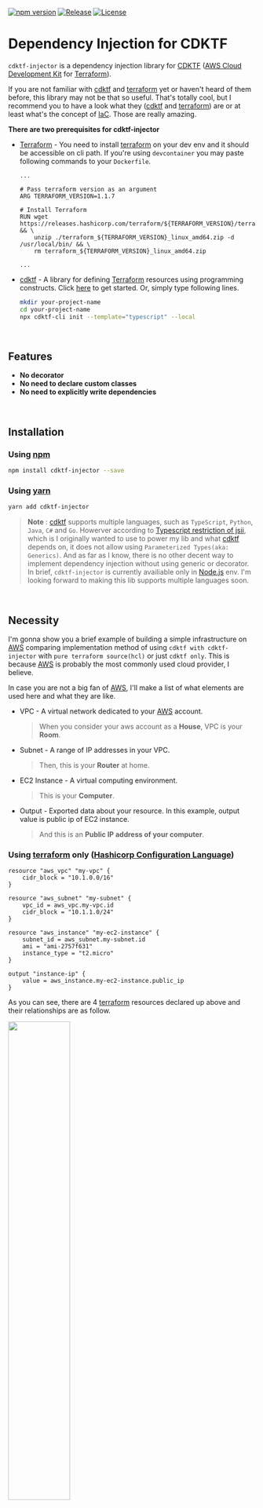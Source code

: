 <!-- I.O Sheilds -->

[![npm version][npm-image]][npm-url]
[![Release][release-image]][release-url]
[![License][license-image]][license-url]

# Dependency Injection for CDKTF

`cdktf-injector` is a dependency injection library for [CDKTF][cdktf] ([AWS Cloud Development Kit][cdk] for [Terraform]).

If you are not familiar with [cdktf] and [terraform] yet or haven't heard of them before, this library may not be that so useful. That's totally cool, but I recommend you to have a look what they ([cdktf] and [terraform]) are or at least what's the concept of [IaC]. Those are really amazing.

**There are two prerequisites for cdktf-injector**

- [Terraform][terraform] - You need to install [terraform] on your dev env and it should be accessible on cli path. If you're using `devcontainer` you may paste following commands to your `Dockerfile`.

  ```docker
  ...

  # Pass terraform version as an argument
  ARG TERRAFORM_VERSION=1.1.7

  # Install Terraform
  RUN wget https://releases.hashicorp.com/terraform/${TERRAFORM_VERSION}/terraform_${TERRAFORM_VERSION}_linux_amd64.zip && \
      unzip ./terraform_${TERRAFORM_VERSION}_linux_amd64.zip -d /usr/local/bin/ && \
      rm terraform_${TERRAFORM_VERSION}_linux_amd64.zip

  ...
  ```

- [cdktf] - A library for defining [Terraform] resources using programming constructs. Click [here](https://github.com/hashicorp/terraform-cdk/blob/main/docs/getting-started/typescript.md) to get started. Or, simply type following lines.
  ```sh
  mkdir your-project-name
  cd your-project-name
  npx cdktf-cli init --template="typescript" --local
  ```
  <br>

## Features

- **No decorator**
- **No need to declare custom classes**
- **No need to explicitly write dependencies**

<br>

## Installation

### Using [npm](https://www.npmjs.com/)

```sh
npm install cdktf-injector --save
```

### Using [yarn](https://yarnpkg.com/)

```sh
yarn add cdktf-injector
```

> **Note** : [cdktf] supports multiple languages, such as `TypeScript`, `Python`, `Java`, `C#` and `Go`. Howerver according to [Typescript restriction of jsii](https://aws.github.io/jsii/user-guides/lib-author/typescript-restrictions/), which is I originally wanted to use to power my lib and what [cdktf] depends on, it does not allow using `Parameterized Types(aka: Generics)`. And as far as I know, there is no other decent way to implement dependency injection without using generic or decorator. In brief, `cdktf-injector` is currently availiable only in [Node.js](https://nodejs.org/ko/) env. I'm looking forward to making this lib supports multiple languages soon.

<br>

## Necessity

I'm gonna show you a brief example of building a simple infrastructure on [AWS] comparing implementation method of using `cdktf with cdktf-injector` with `pure terraform source(hcl)` or just `cdktf only`. This is because [AWS] is probably the most commonly used cloud provider, I believe.

In case you are not a big fan of [AWS], I'll make a list of what elements are used here and what they are like.

- VPC - A virtual network dedicated to your [AWS] account.
  > When you consider your aws account as a **House**, VPC is your **Room**.
- Subnet - A range of IP addresses in your VPC.
  > Then, this is your **Router** at home.
- EC2 Instance - A virtual computing environment.
  > This is your **Computer**.
- Output - Exported data about your resource. In this example, output value is public ip of EC2 instance.
  > And this is an **Public IP address of your computer**.

### Using [terraform] only ([Hashicorp Configuration Language][hcl])

```hcl
resource "aws_vpc" "my-vpc" {
    cidr_block = "10.1.0.0/16"
}

resource "aws_subnet" "my-subnet" {
    vpc_id = aws_vpc.my-vpc.id
    cidr_block = "10.1.1.0/24"
}

resource "aws_instance" "my-ec2-instance" {
    subnet_id = aws_subnet.my-subnet.id
    ami = "ami-2757f631"
    instance_type = "t2.micro"
}

output "instance-ip" {
    value = aws_instance.my-ec2-instance.public_ip
}
```

As you can see, there are 4 [terraform] resources declared up above and their relationships are as follow.

<img src="https://github.com/ApexCaptain/cdktf-injector/blob/main/assets/hcl-dep.png?raw=true" width="50%">

- `instance-ip` depends on `my-ec2-instance`
- `my-ec2-instance` depends on `my-subnet`
- And `my-subnet` depends on `my-vpc`

In general, if you used to normal programming languages, the first thing you can come up with might be...

"Ok, `A` depends on `B`, therefore I should declare `B` over `A`."

In `hcl` however, you don't have to. Declaration order is not important. [Terraform] will take care of it. All you need to do is to make sure that every resource is correctly configured.

This is a **good thing**. Imagine if you have to declare each and every single element in the right order. There could be hundreds or maybe thousands of different stuffs that depend on one another.

Still, `hcl` is a confusing, not very programmable language, and its intellisence is so slow.

[cdktf] could be an alternative. [cdktf] in a nutshell, is a tool used to generate `hcl` code with any one of your familiar programming languages such as `TypeSript`, `Python`, `Java`, `C#` or etc.

Let's take a look example below.

### Using [cdktf] in TypeScript

```typescript
import { ec2, vpc } from '@cdktf/provider-aws';
import { App, TerraformOutput, TerraformStack } from 'cdktf';
import { Construct } from 'constructs';

class MyStack extends TerraformStack {
  constructor(scope: Construct, id: string) {
    super(scope, id);

    const myVpc = new vpc.Vpc(this, 'my-vpc', {
      cidrBlock: '10.1.0.0/16',
    });

    const mySubnet = new vpc.Subnet(this, 'my-subnet', {
      vpcId: myVpc.id,
      cidrBlock: '10.1.1.0/24',
    });

    const myEc2Instance = new ec2.Instance(this, 'my-ec2-instance', {
      subnetId: mySubnet.id,
      ami: 'ami-2757f631',
      instanceType: 't2.micro',
    });

    new TerraformOutput(this, 'instance-ip', {
      value: myEc2Instance.publicIp,
    });
  }
}

const app = new App();
new MyStack(app, 'my-stack');
app.synth();
```

In [cdktf], every resource is a class instance. Thoese are pretty straight forward. Constructing resources using `new` keyword, passing id string and its config, you can build real world infrastructure.

However unlike `hcl`, it is a sequencial language. You cannot create instance refering to another one that is not defined yet.

<img src="https://github.com/ApexCaptain/cdktf-injector/blob/main/assets/cdktf-err.png?raw=true" width="50%">

When you attempt to declare `subnet` before `vpc`, it'll say "Hey, you cannot use `vpc` before it's been initialized!"

And that's where the `cdktf-injector` comes in.

### Using [cdktf] with `cdktf-injector`

```typescript
import { ec2, vpc } from '@cdktf/provider-aws';
import { App, TerraformOutput } from 'cdktf';
import { TerraformInjectorStack } from 'cdktf-injector';
class MyStack extends TerraformInjectorStack {
  myEc2Instance = this.provide(ec2.Instance, 'my-ec2-instance', () => ({
    subnetId: this.mySubnet.element.id,
    ami: 'ami-2757f631',
    instanceType: 't2.micro',
  })).addOutput('instance-ip', (instance) => ({
    value: instance.publicIp,
  }));

  /* Or, you can provide TerraformOutput just as any other resources

  instanceIp = this.provide(TerraformOutput, 'instance-ip', () => ({
    value: this.myEc2Instance.element.publicIp,
  }));
  */

  mySubnet = this.provide(vpc.Subnet, 'my-subnet', () => ({
    vpcId: this.myVpc.element.id,
  }));

  myVpc = this.provide(vpc.Vpc, 'my-vpc', () => ({
    cidrBlock: '10.1.0.0/16',
  }));
}

const app = new App();
const myStack = new MyStack(app, 'my-stack');
myStack.inject(); // At this point, all the elements are instantiated
app.synth();
```

I intentionally cofigured all the resources completely upside down.

Still, it's working. Be aware that you should call `inject` method before sythesize your app.

<br>

## Examples

### Step 1. Load Injector

There are multiple ways to do that.

The most common method is

```typescript
  TerraformInjector.scopesOn(scope : Construct)
```

```typescript
// Use can load injector outside the stack with TerraformInjectorFactory
import { App, TerraformStack } from 'cdktf';
import { TerraformInjectorFactory } from 'cdktf-injector';

const app = new App();
const myStack = new TerraformStack(app, 'my-stack');
const myInjector = TerraformInjectorFactory.scopesOn(myStack); // Load Injector from scope
/*
  Add resources here
  const myBackend = myInjector.backend(SomeBackendClass, configurationCallback)
  const myResource =  myInjector.provide(SomeResourceClass, configurationCallback)
*/
myInjector.inject();
app.synth();
```

```typescript
// Alternatively, declare your own class extending TerraformStack as usual but having injector property
import { App, TerraformStack } from 'cdktf';
import { TerraformInjectorFactory } from 'cdktf-injector';

class MyStack extends TerraformStack {
  injector = TerraformInjectorFactory.scopesOn(this);
  /*
    Add resource here
    myBackend = this.injector.backend(SomeBackendClass, configurationCallback)
    myResource = this.injector.provide(SomeResourceClass, id, configurationCallback)
  */
}

const app = new App();
const myStack = new MyStack(app, 'my-stack');
myStack.injector.inject();
app.synth();
```

```typescript
// Or, you can just use TerraformInjectorStack
import { App } from 'cdktf';
import { TerraformInjectorStack } from 'cdktf-injector';

// It already extends TerraformStack and implemnts TerraformInjector
class MyStack extends TerraformInjectorStack {
  /*
    Add resource here
    myBackend = this.backend(SomeBackendClass, configurationCallback)
    myResource = this.provide(SomeResourceClass, id, configurationCallback)
  */
}

const app = new App();
const myStack = new MyStack(app, 'my-stack');
myStack.inject();
app.synth();
```

### Step 2. Provide Backend

Providing backend is an option. It decides remote backend where your terraform state files are stored. In default, it would be in your local dir.

Sytax is as following

```typescript
  yourInjector.backend(backendClass : ClassExtendsTerraformBackend, configure : () => BackendProps)
```

In my case, I use [AWS] S3 bucket as my remote store. Here is the example.

```typescript
// Use S3Backend as remote backend
import { App, S3Backend } from 'cdktf';
import { TerraformInjectorStack } from 'cdktf-injector';

class MyStack extends TerraformInjectorStack {
  private myBackend = this.backend(S3Backend, () => ({
    bucket: 'your-tf-bucket-name',
    key: 'your/tf-state-file/path',
  }));
}

const app = new App();
const myStack = new MyStack(app, 'my-stack');
myStack.inject();
app.synth();
```

### Step 3. Set Provider

`Provider` in this context, usually means cloud computing service such as [AWS](https://www.npmjs.com/package/@cdktf/provider-aws), [GCP](https://www.npmjs.com/package/@cdktf/provider-google), or maybe [Docker](https://www.npmjs.com/package/@cdktf/provider-docker) and etc.

You should set a provider for each stack. Syntax for provider is the same as any other resources.

```typescript
  yourInjector.provide(terraformElementClass : ClassExtendsTerraformElement, id : string, configure : () => ElementConfig)
```

```typescript
// Set AWS Provider
import { AwsProvider } from '@cdktf/provider-aws';
import { App, S3Backend } from 'cdktf';
import { TerraformInjectorStack } from 'cdktf-injector';
class MyStack extends TerraformInjectorStack {
  private myBackend = this.backend(S3Backend, () => ({
    bucket: 'your-tf-bucket-name',
    key: 'your/tf-state-file/path',
  }));
  private myProvider = this.provide(AwsProvider, 'myProvider', () => ({
    region: 'us-west-1',
    accessKey: 'your-access-key',
    secretKey: 'your-secret-key',
  }));
}

const app = new App();
const myStack = new MyStack(app, 'my-stack');
myStack.inject();
app.synth();
```

### Step 4. Add resources

Let's add some resources.

```typescript
  yourInjector.provide(terraformElementClass : ClassExtendsTerraformElement, id : string, configure : () => ElementConfig)
```

```typescript
import { AwsProvider } from '@cdktf/provider-aws';
import { App, S3Backend } from 'cdktf';
import { TerraformInjectorStack } from 'cdktf-injector';
class MyStack extends TerraformInjectorStack {
  private myBackend = this.backend(S3Backend, () => ({
    bucket: 'your-tf-bucket-name',
    key: 'your/tf-state-file/path',
  }));
  private myProvider = this.provide(AwsProvider, 'myProvider', () => ({
    region: 'us-west-1',
    accessKey: 'your-access-key',
    secretKey: 'your-secret-key',
  }));

  mySubnet = this.provide(vpc.Subnet, 'my-subnet', () => ({
    vpcId: this.myVpc.element.id,
  }));

  myVpc = this.provide(vpc.Vpc, 'my-vpc', () => ({
    cidrBlock: '10.1.0.0/16',
  }));
}

const app = new App();
const myStack = new MyStack(app, 'my-stack');
myStack.inject();
app.synth();
```

### Step 5. Inject all the dependencies

Call `inject` before `synth`

```typescript
...
const app = new App();
const myStack = new MyStack(app, 'my-stack');

myStack.inject();

app.synth();
```

<br>

## Multiple stacks cluster references

Sometimes, you may want to seperate your infrastructures into multiple stacks. And when the resources have cross-stack dependencis too complexly so that you cannot order which stack comes first, it would be a nightmare.

Basically, all injectors scopes on certain `Construct` instance. And when you call `inject` method of it, it'll load every injector below its scope path just like `app.synth`. Therefore, you do not have to manually commit injection for every injector, just call from the very root you want. Take the following example.

```typescript
...
const app = new App()
const myBasicStack = new BasicStack(app, 'my-basic-stack');
const myVpcStack = new VpcStack(myBasicStack, 'my-vpc-stack');
const myEcsStack = new EcsStack(myVpcStack, 'my-ecs-stack')
myBasicStack.inject(); // Also commit injection for myVpcStack and myEcsStack
// Or, TerraformInjectorFactory.scopeOn(app).inject() <-- this will inject every resource below scope 'app'
app.synth();
```

<br>

## Promise Support

There are 2 types of injector.

- `static` injector
- `async` injector.

|                                          | `static`                                       | `async`                                                                       |
| ---------------------------------------- | ---------------------------------------------- | ----------------------------------------------------------------------------- |
| How to load injector                     | TerraformInjectorFactory<br>.`scopesOn`(scope) | TerraformInjectorFactory<br>.`scopesOnAsync`(scope)                           |
| Class Name of predefined stack           | `TerraformInjectorStack`                       | `TerraformInjectorStackAsync`                                                 |
| Return type of<br>configuration callabck | `Config` or `[Config, Shared]`                 | `Config` or `[Config, Shared]`<br>or Promise\<`Config` or `[Config, Shared]`> |
| Injection Method                         | inject() : void                                | inject() : Promise\<void>                                                     |
| Able to embed                            | `static` injector only                         | `static`/`async` injector                                                     |

Here's an example of using `async` injector.

```typescript
import { AwsProvider } from '@cdktf/provider-aws';
import { App, S3Backend } from 'cdktf';
// Import 'async' stack instead of normal 'static' stack
import { TerraformInjectorStackAsync } from 'cdktf-injector';
class MyStack extends TerraformInjectorStackAsync {
  private myBackend = this.backend(S3Backend, () => ({
    bucket: 'your-tf-bucket-name',
    key: 'your/tf-state-file/path',
  }));

  // You can pass both static/async function as configuration callback
  private myProvider = this.provide(AwsProvider, 'myProvider', async () => ({
    region: 'us-west-1',
    accessKey: 'your-access-key',
    secretKey: 'your-secret-key',
  }));

  mySubnet = this.provide(vpc.Subnet, 'my-subnet', () => ({
    vpcId: this.myVpc.element.id,
  }));

  myVpc = this.provide(vpc.Vpc, 'my-vpc', async () => ({
    cidrBlock: '10.1.0.0/16',
  }));
}

const process = async () => {
  const app = new App();
  const myStack = new MyStack(app, 'my-stack');
  // Injection method is now an async function
  await myStack.inject();
  app.synth();
};
process();
```

<br>

## Dependency Problem

You don't have to explicitly write `which` depends on `which`.

`cdktf-injector` will automatically detect dependencies of each resource.

However, that very reason might cause potential problems.

To simplify example, I'll make a class mocking `TerraformElement` as follow.

```typescript
export interface MockConfig extends TerraformMetaArguments {}
export class MockElement extends TerraformElement {
  static readonly tfResourceType: string = 'mock_element';
  constructor(scope: Construct, id: string, public config?: MockConfig) {
    super(scope, id);
  }
}
```

### Case 1. Self-Dependence

```typescript
class MyStack extends TerraformInjectorStack {
  res1 = this.provide(MockElement, 'res1', () => {
    console.log(this.res1.element);
    return {};
  });
}
```

In this case, `res1` depends on `res1`, since it uses `this.res1.element` in its configuration callback.

This is not a possible structure of course. It's `self-dependent`.

I'll throw an error saying...

```
Error: <MockElement res1> is self-dependent. You cannot use its own element when you configure the container.
```

### Case 2. Dependency Cycle

```typescript
class MyStack extends TerraformInjectorStack {
  res1 = this.provide(MockElement, 'res1', () => {
    console.log(this.res2.element);
    return {};
  });

  res2 = this.provide(MockElement, 'res2', () => {
    console.log(this.res3.element);
    return {};
  });

  res3 = this.provide(MockElement, 'res3', () => {
    console.log(this.res4.element);
    return {};
  });

  res4 = this.provide(MockElement, 'res4', () => {
    console.log(this.res5.element);
    return {};
  });

  res5 = this.provide(MockElement, 'res5', () => {
    console.log(this.res3.element);
    return {};
  });
}
```

There are 5 resources.

- `res1` depends on `res2`
- `res2` depends on `res3`
- `res3` depends on `res4`
- `res4` depends on `res5`

Finally, `res5` depends on `res3`. Oops! There is a problem.

Commiting injection later, `cdktf-injector` will require element of `res3` to initialize `res5`.

But, because `res3` depends on `res4` and `res4` depends `res5`, it's another impossible structure.

I'll throw an error saying...

```
Error: There are 3 elements trapped in dependency cycle.
➤ ➤ ➤
▲      ▼
▲      ▼
▲     <MockElement res3>
▲     Element Type : MockElement
▲     Scope path : my-stack/res3
▲     Created at /workspaces/cdktf-injector/test/index.ts:24:15
▲      ▼
▲      ▼
▲      ▼
▲      ▼
▲     <MockElement res4>
▲     Element Type : MockElement
▲     Scope path : my-stack/res4
▲     Created at /workspaces/cdktf-injector/test/index.ts:29:15
▲      ▼
▲      ▼
▲      ▼
▲      ▼
▲     <MockElement res5>
▲     Element Type : MockElement
▲     Scope path : my-stack/res5
▲     Created at /workspaces/cdktf-injector/test/index.ts:34:15
▲      ▼
▲      ▼
◀ ◀ ◀
```

In most case, the last resource of cycle is the cause of error.

> Keep this in mind, existence of such errors is not normal. No matter what provider you're using there should not be any dependency cycles among resources.

<!-- External Links -->

[cdktf]: https://www.terraform.io/cdktf
[cdk]: https://docs.aws.amazon.com/cdk/v2/guide/home.html
[terraform]: https://www.terraform.io/
[iac]: https://en.wikipedia.org/wiki/Infrastructure_as_code
[aws]: https://aws.amazon.com/
[hcl]: https://www.terraform.io/language/syntax/configuration

<!-- I.O Sheilds Links -->

[npm-image]: https://img.shields.io/npm/v/cdktf-injector.svg?color=CB0000&label=npm&style=plastic&logo=npm
[npm-url]: https://www.npmjs.com/package/cdktf-injector
[release-image]: https://github.com/ApexCaptain/cdktf-injector/actions/workflows/release.yml/badge.svg
[release-url]: https://github.com/ApexCaptain/cdktf-injector/actions/workflows/release.yml
[license-image]: https://img.shields.io/github/license/ApexCaptain/cdktf-injector.svg?color=E2AC00&label=License&style=plastic&logo=data%3Aimage%2Fpng%3Bbase64%2CiVBORw0KGgoAAAANSUhEUgAAABAAAAAQCAYAAAAf8%2F9hAAAABHNCSVQICAgIfAhkiAAAAAlwSFlzAAAAdgAAAHYBTnsmCAAAABl0RVh0U29mdHdhcmUAd3d3Lmlua3NjYXBlLm9yZ5vuPBoAAAHSSURBVDiNpZLLa1NREMa%2FmXvzaG2lKDW2EdNqi6Ckxq5Kdy0UsnQTs1CrWxcidFPEnYumG%2FFfUHRloC5cBTU%2Bdi6Cr1QUYh9wqS3RWmqoNzf3zrgIN2DahkK%2B1Zw5v%2Flm5nCANkV%2BoC%2BiR6uQayHXeEBJa9N%2BdWKIHO85AGjQmApPWKVm5j%2BDWr5vxv1m3OOIQioE7hZImQEA3CuQP1zPrTOMM95McPLHfQBg32BuYXQxtxMtzOcTyY5pi7SHh7nfs7nfs%2FWwO9QxbdH8ywvJ3E60kFkY%2FeLXmX6wuNYzVdzoHFcJ3QWQC09YpUom9g4Aum6vft%2BLaUyQSl0dhKKUzWYdgqymL6ZPA0DgXC3uN9iPqa%2FgynU1nccAYDtdDz02rtSfmBor7sdQ9U0k%2Fmkpcicx8PO9z35YOZIYOVWew7b5tlY0PwbG7ZvF5d7Zkdjm52bGJJfHzsfKaVWkZYPhrRg4i22IBB0%2BJvVBXB6Ln%2Fx1WRXYxQQ49IgITwGq6V8CSEHdshZm45bf7SDMnqo%2Bi%2F6uZGKvWzHc6vIgatuAmhPV%2FPFLTDwIALKFlG7RkjGgBQAQleXQ5PqTlgZOvq8C4JB%2F9r42PiuU1Ou8YZnNNW3pH9Tv3ULkpzpnAAAAAElFTkSuQmCC
[license-url]: https://github.com/ApexCaptain/cdktf-injector/blob/main/LICENSE
